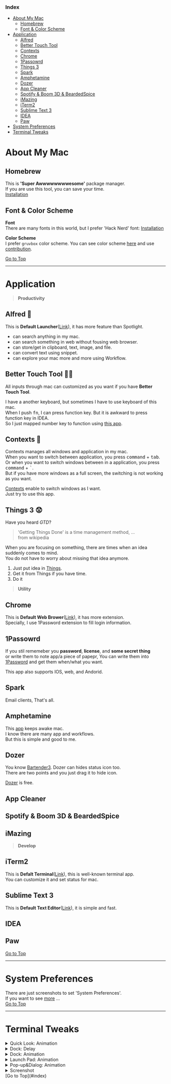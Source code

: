 ### Index
- [About My Mac](#about-my-mac)
  * [Homebrew](#homebrew)
  * [Font & Color Scheme](#font--color-scheme)
- [Application](#application)
  * [Alfred](#alfred)
  * [Better Touch Tool](#better-touch-tool)
  * [Contexts](#contexts)
  * [Chrome](#chrome)
  * [1Passowrd](#1passowrd)
  * [Things 3](#things-3)
  * [Spark](#spark)
  * [Amphetamine](#amphetamine)
  * [Dozer](#dozer)
  * [App Cleaner](#app-cleaner)
  * [Spotify & Boom 3D & BeardedSpice](#spotify--boom-3d--beardedspice)
  * [iMazing](#imazing)
  * [iTerm2](#iterm2)
  * [Sublime Text 3](#sublime-text-3)
  * [IDEA](#idea)
  * [Paw](#paw)
- [System Preferences](#system-preferences)
- [Terminal Tweaks](#terminal-tweaks)

# About My Mac
## Homebrew

This is **'Super Awwwwwwwwesome'** package manager.  
If you are use this tool, you can save your time.  
[Installation](https://docs.brew.sh/Installation)

## Font & Color Scheme

**Font**  
There are many fonts in this world, but I prefer 'Hack Nerd' font: [Installation](https://github.com/ryanoasis/nerd-fonts)

**Color Scheme**  
I prefer `gruvbox` color scheme. You can see color scheme [here](https://github.com/morhetz/gruvbox) 
and use [contribution](https://github.com/morhetz/gruvbox-contrib).

[Go to Top](#index)

---
# Application

> **Productivity**  
## Alfred 🕺
This is **Default Launcher**([Link](./application/alfred/README.md)), it has more feature than Spotlight.  
* can search anything in my mac.
* can search something in web without fousing web browser.
* can store/get in clipboard, text, image, and file.
* can convert text using snippet.
* can explore your mac more and more using Workflow.

## Better Touch Tool 👯‍♂️

All inputs through mac can customized as you want if you have **Better Touch Tool**.  

I have a another keyboard, but sometimes I have to use keyboard of this mac.  
When I push <kbd>fn</kbd>, I can press function key. But it is awkward to press function key in IDEA.  
So I just mapped number key to function using [this app](./application/better_touch_tool/README.md).

## Contexts 👯 

Contexts manages all windows and application in my mac.  
When you want to switch between application, you press <kbd>command</kbd> + <kbd>tab</kbd>.  
Or when you want to switch windows between in a application, you press <kbd>command</kbd> + <kbd>\`</kbd>.  
But if you have more windows as a full screen, the switching is not working as you want. 

[Contexts](https://contexts.co/) enable to switch windows as I want.  
Just try to use this app.

## Things 3 😟

Have you heard *GTD*? 
> 'Getting Things Done' is a time management method, ...  
>  from wikipedia

When you are focusing on something, there are times when an idea suddenly comes to mind.  
You do not have to worry about missing that idea anymore.

1. Just put idea in [Things](https://culturedcode.com/things/).
2. Get it from Things if you have time.
3. Do it

> **Utility**  
## Chrome

This is **Default Web Brower**([Link](./application/chrome/README.md)), it has more extension.  
Specially, I use 1Password extension to fill login information. 

## 1Passowrd

If you stil rememeber you **password**, **license**, and **some secret thing**   
or write them to note app/a piece of papepr, 
You can write them into [1Password](https://1password.com/) and get them when/what you want.

This app also supports IOS, web, and Andorid.

## Spark

Email clients, That's all.

## Amphetamine

This [app](https://apps.apple.com/kr/app/amphetamine/id937984704?mt=12) keeps awake mac.  
I know there are many app and workflows.  
But this is simple and good to me.

## Dozer

You know [Bartender3](https://www.macbartender.com/). Dozer can hides status icon too.  
There are two points and you just drag it to hide icon.

[Dozer](https://github.com/Mortennn/Dozer) is free.

## App Cleaner

## Spotify & Boom 3D & BeardedSpice

## iMazing

> **Develop**  
## iTerm2
This is **Defalt Terminal**([Link](./application/iterm/README.md)), this is well-known terminal app.  
You can customize it and set status for mac.  

## Sublime Text 3
This is **Default Text Editor**([Link](./application/sublime_text/README.md)), it is simple and fast.

## IDEA

## Paw
[Go to Top](#index)

---  
# System Preferences
There are just screenshots to set 'System Preferences'.  
If you want to see [more](system_preferences/README.md) ...  
[Go to Top](#index)

---  
# Terminal Tweaks
<details>
  <summary>Quick Look: Animation</summary>

**Apply**  
```shell
defaults write -g QLPanelAnimationDuration -float 0; killall Finder
```
**Reset**
```shell
defaults delete -g QLPanelAnimationDuration; killall Finder
```
</details>

<details>
  <summary>Dock: Delay</summary>

**Apply**
```shell
defaults write com.apple.Dock autohide-delay -float 0; killall Dock
```
**Reset**
```shell
defaults delete com.apple.dock autohide-delay; killall Dock
```
</details>

<details>
  <summary>Dock: Animation</summary>

**Apply**
```shell
defaults write com.apple.dock autohide-time-modifier -float 0; killall Dock
```
**Reset**
```shell
defaults delete com.apple.dock autohide-time-modifier; killall Dock
```
</details>

<details>
  <summary>Launch Pad: Animation</summary>

**Apply**
```shell
defaults write com.apple.dock springboard-show-duration -int 0; killall Dock
```
```shell
defaults write com.apple.dock springboard-hide-duration -int 0; killall Dock
```
**Reset**
```shell
defaults delete com.apple.dock springboard-show-duration; killall Dock
```
```shell
defaults delete com.apple.dock springboard-hide-duration; killall Dock
```
</details>

<details>
  <summary>Pop-up&Dialog: Animation</summary>

**Apply**
```shell
defaults write -g NSWindowResizeTime -float 0.01
```
```shell
defaults write -g NSAutomaticWindowAnimationsEnabled -bool FALSE
```
**Reset**
```shell
defaults delete -g NSWindowResizeTime
```
```shell
defaults delete -g NSAutomaticWindowAnimationsEnabled
```
</details>

<details>
  <summary>Screenshot</summary>

**File Format**  
Default: .png
```shell
defaults write com.apple.screencapture type PDF; killall SystemUIServer
```
**File Path**  
Default: ~/Desktop
```shell
defaults write com.apple.screencapture location /drag/location/here; killall SystemUIServer
```
</details>
[Go to Top](#index)  